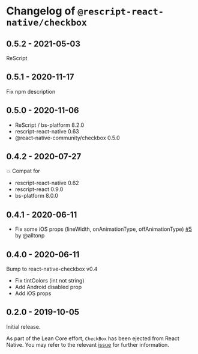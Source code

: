 # Changelog of `@rescript-react-native/checkbox`

## 0.5.2 - 2021-05-03

ReScript

## 0.5.1 - 2020-11-17

Fix npm description

## 0.5.0 - 2020-11-06

- ReScript / bs-platform 8.2.0
- rescript-react-native 0.63
- @react-native-community/checkbox 0.5.0

## 0.4.2 - 2020-07-27

💥 Compat for

- rescript-react-native 0.62
- rescript-react 0.9.0
- bs-platform 8.0.0

## 0.4.1 - 2020-06-11

- Fix some iOS props (lineWidth, onAnimationType, offAnimationType)
  [#5](https://github.com/rescript-react-native/checkbox/pull/5) by @alltonp

## 0.4.0 - 2020-06-11

Bump to react-native-checkbox v0.4

- Fix tintColors (int not string)
- Add Android disabled prop
- Add iOS props

## 0.2.0 - 2019-10-05

Initial release.

As part of the Lean Core effort, `CheckBox` has been ejected from React Native.
You may refer to the relevant
[issue](https://github.com/facebook/react-native/issues/23313) for further
information.
